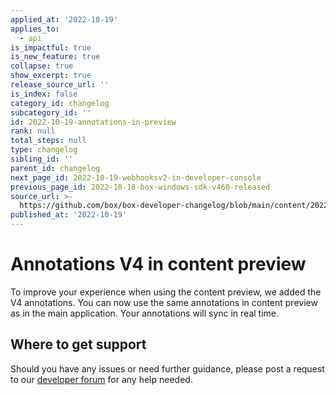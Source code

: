 ```yaml
---
applied_at: '2022-10-19'
applies_to:
  - api
is_impactful: true
is_new_feature: true
collapse: true
show_excerpt: true
release_source_url: ''
is_index: false
category_id: changelog
subcategory_id: ''
id: 2022-10-19-annotations-in-preview
rank: null
total_steps: null
type: changelog
sibling_id: ''
parent_id: changelog
next_page_id: 2022-10-19-webhooksv2-in-developer-console
previous_page_id: 2022-10-18-box-windows-sdk-v460-released
source_url: >-
  https://github.com/box/box-developer-changelog/blob/main/content/2022/10-19-annotations-in-preview.md
published_at: '2022-10-19'
---
```

# Annotations V4 in content preview

To improve your experience when using the content preview, we added the V4 annotations.
You can now use the same annotations in content preview as in the main application.
Your annotations will sync in real time.

<!-- more -->

## Where to get support

Should you have any issues or need further guidance, please post a request to
our [developer forum][1] for any help needed.

[1]: https://support.box.com/hc/en-us/community/topics/360001932973-Platform-and-Developer-Forum